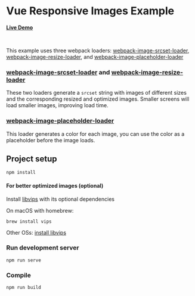 # Vue Responsive Images Example

[**Live Demo**](https://vue-responsive-images-example.netlify.app)

&nbsp;

This example uses three webpack loaders: [webpack-image-srcset-loader](https://github.com/Calvin-LL/webpack-image-srcset-loader), [webpack-image-resize-loader](https://github.com/Calvin-LL/webpack-image-resize-loader), and [webpack-image-placeholder-loader](https://github.com/Calvin-LL/webpack-image-placeholder-loader)

### [webpack-image-srcset-loader](https://github.com/Calvin-LL/webpack-image-srcset-loader) and [webpack-image-resize-loader](https://github.com/Calvin-LL/webpack-image-resize-loader)

These two loaders generate a `srcset` string with images of different sizes and the corresponding resized and optimized images. Smaller screens will load smaller images, improving load time.

### [webpack-image-placeholder-loader](https://github.com/Calvin-LL/webpack-image-placeholder-loader)

This loader generates a color for each image, you can use the color as a placeholder before the image loads.

## Project setup

```
npm install
```

#### For better optimized images (optional)

Install [libvips](https://github.com/libvips/libvips) with its optional dependencies

On macOS with homebrew:

```
brew install vips
```

Other OSs: [install libvips](https://libvips.github.io/libvips/install.html)

### Run development server

```
npm run serve
```

### Compile

```
npm run build
```
